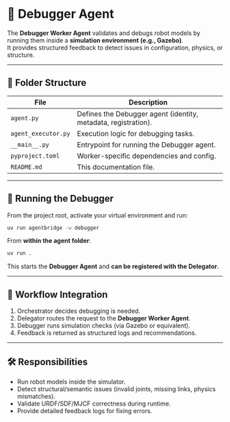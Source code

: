 # 🤖 Debugger Agent

The **Debugger Worker Agent** validates and debugs robot models by running them inside a **simulation environment (e.g., Gazebo)**.  
It provides structured feedback to detect issues in configuration, physics, or structure.

---

## 📂 Folder Structure

| File | Description |
|------|-------------|
| `agent.py` | Defines the Debugger agent (identity, metadata, registration). |
| `agent_executor.py` | Execution logic for debugging tasks. |
| `__main__.py` | Entrypoint for running the Debugger agent. |
| `pyproject.toml` | Worker-specific dependencies and config. |
| `README.md` | This documentation file. |

---

## 🚀 Running the Debugger

From the project root, activate your virtual environment and run:

```bash
uv run agentbridge -w debugger
```

From **within the agent folder**:

```bash
uv run .
```

This starts the **Debugger Agent** and **can be registered with the Delegator**.  

---

## 🔁 Workflow Integration

1. Orchestrator decides debugging is needed.  
2. Delegator routes the request to the **Debugger Worker Agent**.  
3. Debugger runs simulation checks (via Gazebo or equivalent).  
4. Feedback is returned as structured logs and recommendations.  

---

## 🛠 Responsibilities

- Run robot models inside the simulator.  
- Detect structural/semantic issues (invalid joints, missing links, physics mismatches).  
- Validate URDF/SDF/MJCF correctness during runtime.  
- Provide detailed feedback logs for fixing errors.  
